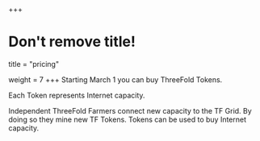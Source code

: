 +++
# Don't remove title!

title = "pricing"

weight = 7
+++
Starting March 1 you can buy ThreeFold Tokens.

Each Token represents Internet capacity.

Independent ThreeFold Farmers connect new capacity to the TF Grid. By doing so they mine new TF Tokens. Tokens can be used to buy Internet capacity.